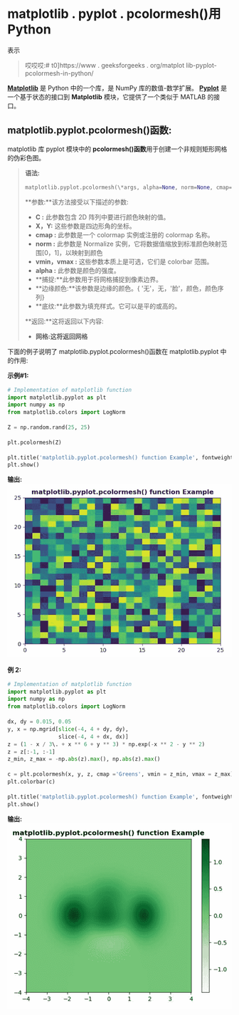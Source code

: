 # matplotlib . pyplot . pcolormesh()用 Python

表示

> 哎哎哎:# t0]https://www . geeksforgeeks . org/matplot lib-pyplot-pcolormesh-in-python/

**[Matplotlib](https://www.geeksforgeeks.org/python-introduction-matplotlib/)** 是 Python 中的一个库，是 NumPy 库的数值-数学扩展。 **[Pyplot](https://www.geeksforgeeks.org/pyplot-in-matplotlib/)** 是一个基于状态的接口到 **Matplotlib** 模块，它提供了一个类似于 MATLAB 的接口。

## matplotlib.pyplot.pcolormesh()函数:

matplotlib 库 pyplot 模块中的 **pcolormesh()函数**用于创建一个非规则矩形网格的伪彩色图。

> **语法:**
> 
> ```py
> matplotlib.pyplot.pcolormesh(\*args, alpha=None, norm=None, cmap=None, vmin=None, vmax=None, shading='flat', antialiased=False, data=None, \*\*kwargs)
> 
> ```
> 
> **参数:**该方法接受以下描述的参数:
> 
> *   **C :** 此参数包含 2D 阵列中要进行颜色映射的值。
> *   **X，Y:** 这些参数是四边形角的坐标。
> *   **cmap :** 此参数是一个 colormap 实例或注册的 colormap 名称。
> *   **norm :** 此参数是 Normalize 实例，它将数据值缩放到标准颜色映射范围[0，1]，以映射到颜色
> *   **vmin，vmax :** 这些参数本质上是可选，它们是 colorbar 范围。
> *   **alpha :** 此参数是颜色的强度。
> *   **捕捉:**此参数用于将网格捕捉到像素边界。
> *   **边缘颜色:**该参数是边缘的颜色。{ '无'，无，'脸'，颜色，颜色序列}
> *   **底纹:**此参数为填充样式。它可以是平的或高的。
> 
> **返回:**这将返回以下内容:
> 
> *   **网格:**这将返回**网格**

下面的例子说明了 matplotlib.pyplot.pcolormesh()函数在 matplotlib.pyplot 中的作用:

**示例#1:**

```py
# Implementation of matplotlib function
import matplotlib.pyplot as plt
import numpy as np
from matplotlib.colors import LogNorm

Z = np.random.rand(25, 25)

plt.pcolormesh(Z)

plt.title('matplotlib.pyplot.pcolormesh() function Example', fontweight ="bold")
plt.show()
```

**输出:**
![](img/37d0f4898697b93acc328db8fd3204a7.png)

**例 2:**

```py
# Implementation of matplotlib function
import matplotlib.pyplot as plt
import numpy as np
from matplotlib.colors import LogNorm

dx, dy = 0.015, 0.05
y, x = np.mgrid[slice(-4, 4 + dy, dy),
                slice(-4, 4 + dx, dx)]
z = (1 - x / 3\. + x ** 6 + y ** 3) * np.exp(-x ** 2 - y ** 2)
z = z[:-1, :-1]
z_min, z_max = -np.abs(z).max(), np.abs(z).max()

c = plt.pcolormesh(x, y, z, cmap ='Greens', vmin = z_min, vmax = z_max)
plt.colorbar(c)

plt.title('matplotlib.pyplot.pcolormesh() function Example', fontweight ="bold")
plt.show()
```

**输出:**
![](img/c579cf1197825086e9484e3098947e5d.png)